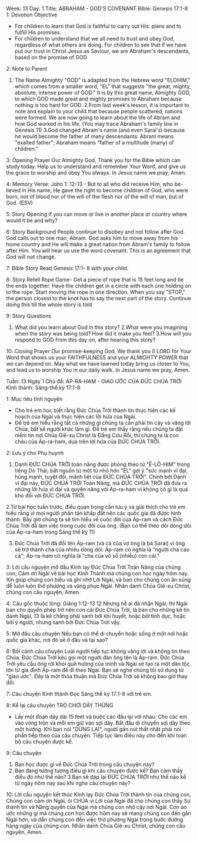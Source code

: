 Week: 13
Day: 1
Title: ABRAHAM - GOD'S COVENANT
Bible: Genesis 17:1-8
1: Devotion Objective
- For children to learn that God is faithful to carry out His: plans and to fulfill His promises. 
- For children to understand that we all need to trust and obey God, regardless of what others are doing. For children to see that if we have put our trust in Christ Jesus as Saviour, we are Abraham's descendants, based on the promise of GOD

2: Note to Parent
1. The Name Almighty "GOD" is adapted from the Hebrew word "ELOHIM," which comes from a smaller word, "EL" that suggests "the great, mighty, absolute, intense power of GOD." It is by this great name, Almighty GOD, to which GOD made great and mighty promises to Abraham because nothing is too hard for GOD. 
2.From last week's lesson, it is important to note and explain to your child that because people scattered, nations were formed. We are now going to learn about the life of Abram and how God worked in his life. (You may trace Abraham's family line in Genesis 11) 
3.God changed Abram's name (and even Sarai's) because he would become the father of many descendants: Abram means "exalted father"; Abraham means "father of a multitude (many) of children."

3: Opening Prayer
Our Almighty God, Thank you for the Bible which can study today. Help us to understand and remember Your Word, and give us the grace to worship and obey You always. In Jesus name we pray, Amen.

4: Memory Verse:
John 1: 12-13 - But to all who did receive Him, who be- lieved in His name, He gave the right to become children of God, who were born, not of blood nor of the will of the flesh nor of the will of man, but of God. (ESV) 

5: Story Opening
 If you can move or live in another place or country where would it be and why?

6: Story Background
People continue to disobey and not follow after God. God calls out to one man, Abram. God asks him to move away from his home country and He will make a great nation from Abram's family to follow after Him. You will hear us use the word covenant. This is an agreement that God will not change.

7: Bible Story
Read Genesis 17:1- 8 with your child. 

8: Story Retell
Rope Game- Get a piece of rope that is 15 feet long and tie the ends together. Have the children get in a circle with each one holding on to the rope. Start moving the rope in one direction. When you say "STOP," the person closest to the knot has to say the next part of the story. Continue doing this till the whole story is told

9: Story Questions
1. What did you learn about God in this story? 2.What were you imagining when the story was being told? How did it make you feel? 3.How will you respond to GOD from this day on, after hearing this story?

10: Closing Prayer
Our promise-keeping God, We thank you 0 LORD for Your Word that shows us your FAITHFULNESS and your ALMIGHTY POWER that we can depend on. May what we have learned today bring us closer to You, and lead us to worship You in our daily walk. In Jesus name we pray, Amen.


Tuần: 13
Ngày 1
Chủ đề: ÁP-RA-HAM - GIAO ƯỚC CỦA ĐỨC CHÚA TRỜI
Kinh thánh: Sáng-thế ký 17:1-8

1: Mục tiêu tĩnh nguyện
- Cho trẻ em học biết rằng Đức Chúa Trời thành tín thực hiện các kế hoạch của Ngài và thực hiện các lời hứa của Ngài.
- Để trẻ em hiểu rằng tất cả những gì chúng ta cần phải tin cậy và vâng lời Chúa, bất kể người khác làm gì. Để trẻ em thấy rằng nếu chúng ta đặt niềm tin nơi Chúa Giê-xu Christ là Đấng Cứu Rỗi, thì chúng ta là con cháu của Áp-ra-ham, dựa trên lời hứa của ĐỨC CHÚA TRỜI.

2: Lưu ý cho Phụ huynh

1. Danh ĐỨC CHÚA TRỜI toàn năng được phỏng theo từ "Ê-LÔ-HIM" trong tiếng Do Thái, bắt nguồn từ một từ nhỏ hơn "EL" gợi ý "sức mạnh vĩ đại, hùng mạnh, tuyệt đối, mãnh liệt của ĐỨC CHÚA TRỜI". Chính bởi Danh vĩ đại này, ĐỨC CHÚA TRỜI Toàn Năng, mà ĐỨC CHÚA TRỜI đã đưa ra những lời hứa vĩ đại và quyền năng với Áp-ra-ham vì không có gì là quá khó đối với ĐỨC CHÚA TRỜI.

2.Từ bài học tuần trước, điều quan trọng cần lưu ý và giải thích cho trẻ em hiểu rằng vì mọi người phân tán khắp đất nên các quốc gia đã được hình thành. Bây giờ chúng ta sẽ tìm hiểu về cuộc đời của Áp-ram và cách Đức Chúa Trời đã làm việc trong cuộc đời của ông. (Bạn có thể theo dõi dòng dõi của Áp-ra-ham trong Sáng thế ký 11)

3. Đức Chúa Trời đã đổi tên Áp-ram (và cả của vợ ông là bà Sarai) vì ông sẽ trở thành cha của nhiều dòng dõi: Áp-ram có nghĩa là "người cha cao cả"; Áp-ra-ham có nghĩa là "cha của vô số (nhiều) con cái."

3: Lời cầu nguyện mở đầu
Kính lạy Đức Chúa Trời Toàn Năng của chúng con, Cảm ơn Ngài về bài học Kinh Thánh mà chúng con học ngày hôm nay. Xin giúp chúng con hiểu và ghi nhớ Lời Ngài, và ban cho chúng con ân sủng để luôn luôn thờ phượng và vâng phục Ngài. Nhân danh Chúa Giê-xu Christ, chúng con cầu nguyện, Amen.

4: Câu gốc thuộc lòng:
Giăng 1:12-13
 12 Nhưng hễ ai đã nhận Ngài, thì Ngài ban cho quyền phép trở nên con cái Đức Chúa Trời, là ban cho những kẻ tin danh Ngài, 13 là kẻ chẳng phải sanh bởi khí huyết, hoặc bởi tình dục, hoặc bởi ý người, nhưng sanh bởi Đức Chúa Trời vậy.

5: Mở đầu câu chuyện
 Nếu bạn có thể di chuyển hoặc sống ở một nơi hoặc quốc gia khác, nơi đó sẽ ở đâu và tại sao?

6: Bối cảnh câu chuyện
Loài người tiếp tục không vâng lời và không tin theo Chúa. Đức Chúa Trời kêu gọi một người đàn ông tên là Áp-ram. Đức Chúa Trời yêu cầu ông rời khỏi quê hương của mình và Ngài sẽ tạo ra một dân tộc lớn từ gia đình Áp-ram để đi theo Ngài. Bạn sẽ nghe chúng tôi sử dụng từ "giao ước". Đây là một thỏa thuận mà Đức Chúa Trời sẽ không bao giờ thay đổi.

7: Câu chuyện Kinh thánh
Đọc Sáng thế ký 17:1-8 với trẻ em.

8: Kể lại câu chuyện
TRÒ CHƠI DÂY THỪNG
- Lấy một đoạn dây dài 15 feet và buộc các đầu lại với nhau. Cho các em vào vòng tròn và mỗi em giữ vào sợi dây. Bắt đầu di chuyển sợi dây theo một hướng. Khi bạn nói "DỪNG LẠI", người gần nút thắt nhất phải nói phần tiếp theo của câu chuyện. Tiếp tục làm điều này cho đến khi toàn bộ câu chuyện được kể.

9: Câu chuyện
1. Bạn học được gì về Đức Chúa Trời trong câu chuyện này? 
2. Bạn đang tưởng tượng điều gì khi câu chuyện được kể? Bạn cảm thấy điều đó như thế nào? 
3.Bạn sẽ đáp lại ĐỨC CHÚA TRỜI như thế nào kể từ ngày hôm nay sau khi nghe câu chuyện này?

10: Lời cầu nguyện kết thúc
Kính lạy Đức Chúa Trời thành tín của chúng con, Chúng con cảm ơn Ngài,  ôi CHÚA vì Lời của Ngài đã cho chúng con thấy Sự thành tin và Năng quyền của Ngài mà chúng con nhờ cậy nơi Ngài. Con ao ước những gì mà chúng con học được hôm nay sẽ mang chúng con đến gần Ngài hơn, và dẫn chúng con đến việc thờ phượng Ngài trong bước đường hàng ngày của chúng con. Nhân danh Chúa Giê-xu Christ, chúng con cầu nguyện, Amen.